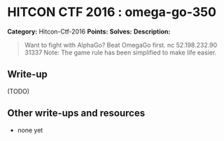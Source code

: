 # HITCON CTF 2016 : omega-go-350

**Category:** Hitcon-Ctf-2016
**Points:** 
**Solves:** 
**Description:**

> Want to fight with AlphaGo? Beat OmegaGo first. nc 52.198.232.90 31337   Note: The game rule has been simplified to make life easier.


## Write-up

(TODO)

## Other write-ups and resources

* none yet
